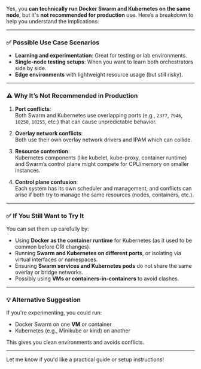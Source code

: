 Yes, you **can technically run Docker Swarm and Kubernetes on the same node**, but it's **not recommended for production** use. Here’s a breakdown to help you understand the implications:

---

### ✅ **Possible Use Case Scenarios**
- **Learning and experimentation**: Great for testing or lab environments.
- **Single-node testing setups**: When you want to learn both orchestrators side by side.
- **Edge environments** with lightweight resource usage (but still risky).

---

### ⚠️ **Why It’s Not Recommended in Production**

1. **Port conflicts**:  
   Both Swarm and Kubernetes use overlapping ports (e.g., `2377`, `7946`, `10250`, `10255`, etc.) that can cause unpredictable behavior.

2. **Overlay network conflicts**:  
   Both use their own overlay network drivers and IPAM which can collide.

3. **Resource contention**:  
   Kubernetes components (like kubelet, kube-proxy, container runtime) and Swarm’s control plane might compete for CPU/memory on smaller instances.

4. **Control plane confusion**:  
   Each system has its own scheduler and management, and conflicts can arise if both try to manage the same resources (nodes, containers, etc.).

---

### ✅ **If You Still Want to Try It**

You can set them up carefully by:
- Using **Docker as the container runtime** for Kubernetes (as it used to be common before CRI changes).
- Running **Swarm and Kubernetes on different ports**, or isolating via virtual interfaces or namespaces.
- Ensuring **Swarm services and Kubernetes pods** do not share the same overlay or bridge networks.
- Possibly using **VMs or containers-in-containers** to avoid clashes.

---

### 💡 Alternative Suggestion

If you're experimenting, you could run:
- Docker Swarm on one **VM** or container
- Kubernetes (e.g., Minikube or kind) on another

This gives you clean environments and avoids conflicts.

---

Let me know if you'd like a practical guide or setup instructions!
